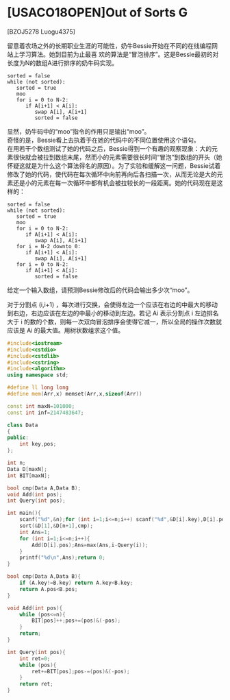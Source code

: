 # [USACO18OPEN]Out of Sorts G
[BZOJ5278 Luogu4375]

留意着农场之外的长期职业生涯的可能性，奶牛Bessie开始在不同的在线编程网站上学习算法。她到目前为止最喜  欢的算法是“冒泡排序”。这是Bessie最初的对长度为N的数组A进行排序的奶牛码实现。  
```
sorted = false
while (not sorted):
   sorted = true
   moo
   for i = 0 to N-2:
      if A[i+1] < A[i]:
         swap A[i], A[i+1]
         sorted = false
```
显然，奶牛码中的“moo”指令的作用只是输出“moo”。  
奇怪的是，Bessie看上去执着于在她的代码中的不同位置使用这个语句。  
在用若干个数组测试了她的代码之后，Bessie得到一个有趣的观察现象：大的元素很快就会被拉到数组末尾，然而小的元素需要很长时间“冒泡”到数组的开头（她怀疑这就是为什么这个算法得名的原因）。为了实验和缓解这一问题，Bessie试着修改了她的代码，使代码在每次循环中向前再向后各扫描一次，从而无论是大的元素还是小的元素在每一次循环中都有机会被拉较长的一段距离。她的代码现在是这样的：
```
sorted = false
while (not sorted):
   sorted = true
   moo
   for i = 0 to N-2:
      if A[i+1] < A[i]:
         swap A[i], A[i+1]
   for i = N-2 downto 0:
      if A[i+1] < A[i]:
         swap A[i], A[i+1]
   for i = 0 to N-2:
      if A[i+1] < A[i]:
         sorted = false
```
给定一个输入数组，请预测Bessie修改后的代码会输出多少次“moo”。

对于分割点 (i,i+1) ，每次进行交换，会使得左边一个应该在右边的中最大的移动到右边，右边应该在左边的中最小的移动到左边。若记 Ai 表示分割点 i 左边排名大于 i 的数的个数，则每一次双向冒泡排序会使得它减一，所以全局的操作次数就应该是 Ai 的最大值。用树状数组求这个值。

```cpp
#include<iostream>
#include<cstdio>
#include<cstdlib>
#include<cstring>
#include<algorithm>
using namespace std;

#define ll long long
#define mem(Arr,x) memset(Arr,x,sizeof(Arr))

const int maxN=101000;
const int inf=2147483647;

class Data
{
public:
	int key,pos;
};

int n;
Data D[maxN];
int BIT[maxN];

bool cmp(Data A,Data B);
void Add(int pos);
int Query(int pos);

int main(){
	scanf("%d",&n);for (int i=1;i<=n;i++) scanf("%d",&D[i].key),D[i].pos=i;
	sort(&D[1],&D[n+1],cmp);
	int Ans=1;
	for (int i=1;i<=n;i++){
		Add(D[i].pos);Ans=max(Ans,i-Query(i));
	}
	printf("%d\n",Ans);return 0;
}

bool cmp(Data A,Data B){
	if (A.key!=B.key) return A.key<B.key;
	return A.pos<B.pos;
}

void Add(int pos){
	while (pos<=n){
		BIT[pos]++;pos+=(pos)&(-pos);
	}
	return;
}

int Query(int pos){
	int ret=0;
	while (pos){
		ret+=BIT[pos];pos-=(pos)&(-pos);
	}
	return ret;
}
```